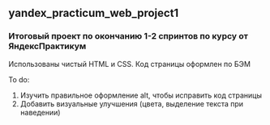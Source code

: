 ## yandex_practicum_web_project1
### Итоговый проект по окончанию 1-2 спринтов по курсу от ЯндексПрактикум

Использованы чистый HTML и CSS. Код страницы оформлен по БЭМ

To do:
1. Изучить правильное оформление alt, чтобы исправить код страницы
2. Добавить визуальные улучшения (цвета, выделение текста при наведении)